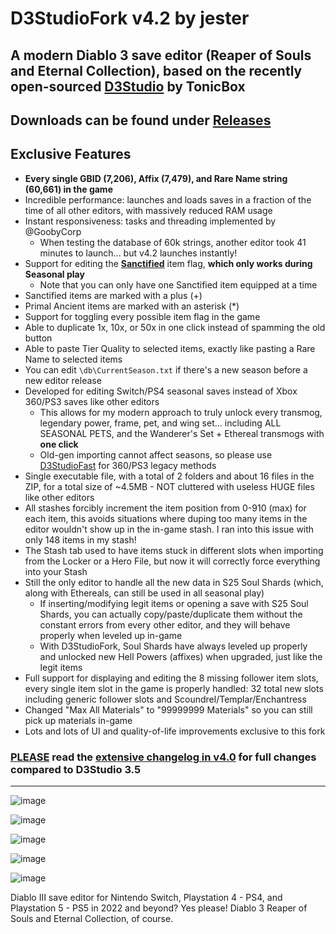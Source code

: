 # D3StudioFork v4.2 by jester
## A modern Diablo 3 save editor (Reaper of Souls and Eternal Collection), based on the recently open-sourced [D3Studio](https://github.com/Tonic-Box/D3Studio) by TonicBox

## Downloads can be found under [Releases](https://github.com/god-jester/D3StudioFork/releases) 

## Exclusive Features

- **Every single GBID (7,206), Affix (7,479), and Rare Name string (60,661) in the game**
- Incredible performance: launches and loads saves in a fraction of the time of all other editors, with massively reduced RAM usage
- Instant responsiveness: tasks and threading implemented by @GoobyCorp
	- When testing the database of 60k strings, another editor took 41 minutes to launch... but v4.2 launches instantly!
- Support for editing the **<ins>Sanctified</ins>** item flag, **which only works during Seasonal play**
	- Note that you can only have one Sanctified item equipped at a time
- Sanctified items are marked with a plus (+)
- Primal Ancient items are marked with an asterisk (*)
- Support for toggling every possible item flag in the game 
- Able to duplicate 1x, 10x, or 50x in one click instead of spamming the old button
- Able to paste Tier Quality to selected items, exactly like pasting a Rare Name to selected items
- You can edit `\db\CurrentSeason.txt` if there's a new season before a new editor release
- Developed for editing Switch/PS4 seasonal saves instead of Xbox 360/PS3 saves like other editors
	- This allows for my modern approach to truly unlock every transmog, legendary power, frame, pet, and wing set... including ALL SEASONAL PETS, and the Wanderer's Set + Ethereal transmogs with **one click**
	- Old-gen importing cannot affect seasons, so please use [D3StudioFast](https://github.com/god-jester/D3StudioFast/releases/latest) for 360/PS3 legacy methods
- Single executable file, with a total of 2 folders and about 16 files in the ZIP, for a total size of ~4.5MB - NOT cluttered with useless HUGE files like other editors
- All stashes forcibly increment the item position from 0-910 (max) for each item, this avoids situations where duping too many items in the editor wouldn't show up in the in-game stash. I ran into this issue with only 148 items in my stash!
- The Stash tab used to have items stuck in different slots when importing from the Locker or a Hero File, but now it will correctly force everything into your Stash
- Still the only editor to handle all the new data in S25 Soul Shards (which, along with Ethereals, can still be used in all seasonal play)
 	- If inserting/modifying legit items or opening a save with S25 Soul Shards, you can actually copy/paste/duplicate them without the constant errors from every other editor, and they will behave properly when leveled up in-game
 	- With D3StudioFork, Soul Shards have always leveled up properly and unlocked new Hell Powers (affixes) when upgraded, just like the legit items
- Full support for displaying and editing the 8 missing follower item slots, every single item slot in the game is properly handled: 32 total new slots including generic follower slots and Scoundrel/Templar/Enchantress
- Changed "Max All Materials" to "99999999 Materials" so you can still pick up materials in-game
- Lots and lots of UI and quality-of-life improvements exclusive to this fork
### **<ins>PLEASE</ins> read the [extensive changelog in v4.0](https://github.com/god-jester/D3StudioFork/releases/tag/v4.0.0)** for full changes compared to D3Studio 3.5

<hr>

![image](https://i.imgur.com/jZ7cr4q.png)

![image](https://i.imgur.com/aWaxHNL.png)

![image](https://i.imgur.com/LHBHCJX.png)

![image](https://i.imgur.com/kh3aRXu.png)

![image](https://i.imgur.com/s3xNnnp.png)

Diablo III save editor for Nintendo Switch, Playstation 4 - PS4, and Playstation 5 - PS5 in 2022 and beyond? Yes please! Diablo 3 Reaper of Souls and Eternal Collection, of course.
